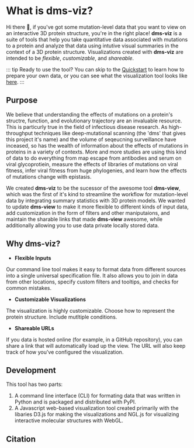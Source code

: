 # What is dms-viz?

Hi there 👋, if you've got some mutation-level data that you want to view on an interactive 3D protein structure, you're in the right place! **dms-viz** is a suite of tools that help you take quantitative data associated with mutations to a protein and analyze that data using intutive visual summaries in the context of a 3D protein structure. Visualizations created with **dms-viz** are intended to be _flexible_, _customizable_, and _shareable_.

::: tip Ready to use the tool?
You can skip to the [Quickstart](/getting-started.md) to learn how to prepare your own data, or you can see what the visualization tool looks like [here](https://dms-viz.github.io/).
:::

## Purpose

We believe that understanding the effects of mutations on a protein's structre, function, and evolutionary trajectory are an invaluable resource. This is particurly true in the field of infectious disease research. As high-throughput techniques like deep-mutational scanning (the 'dms' that gives this project it's name) and the volume of seqeucning surveillance have inceased, so has the wealth of information about the effects of mutations in proteins in a variety of contexts. More and more studies are using this kind of data to do everything from map escape from antibodies and serum on viral glycoprotiein, measure the effects of libraries of mutations on viral fitness, infer viral fitness from huge phylogenies, and learn how the effects of mutations change with epistasis.

We created **dms-viz** to be the sucessor of the awesome tool **dms-view**, which was the first of it's kind to streamline the workflow for mutation-level data by integrating summary statistics with 3D protein models. We wanted to update **dms-view** to make it more flexible to different kinds of input data, add customization in the form of filters and other maniputaions, and maintain the sharable links that made **dms-view** awesome, while additionally allowing you to use data private locally stored data.

## Why dms-viz?

- **Flexible Inputs**

Our command line tool makes it easy to format data from different sources into a single universal specification file. It also allows you to join in data from other locations, specify custom filters and tooltips, and checks for common mistakes.

- **Customizable Visualizations**

The visualization is highly customizable. Choose how to represent the protein structure. Include mutltiple conditions.

- **Shareable URLs**

If you data is hosted online (for example, in a GitHub repository), you can share a link that will automatically load up the view. The URL will also keep track of how you've configured the visualization.

## Development

This tool has two parts:

1. A command line interface (CLI) for formating data that was written in Python and is packaged and distributed with PyPI.
2. A Javascript web-based visualization tool created primarily with the libaries D3.js for making the visualizations and NGL.js for visualizing interactive molecular structures with WebGL.

## Citation
